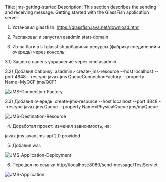 Title: jms-getting-started
Description:
This section describes the sending and receiving message. Getting started with the GlassFish application server.


1) Установил glassfish.
https://glassfish.java.net/download.html

2) Распаковал и запустил
asadmin start-domain

3) Из-за баги в UI glassfish добавилял ресурсы (фабрику соединений и очередь) через консоль:

3.1) Зашел в панель управление через cmd
asadmin

3.2) Добавил фабрику.
asadmin> create-jms-resource --host localhost --port 4848 --restype javax.jms.QueueConnectionFactory --property  Name=MyQCF jms/QCF1

![JMS-Connection-Factory](http://i2.wp.com/blog.jelastic.com/wp-content/uploads/2013/08/JMS-Connection-Factory.gif)

3.3) Добавил очередь.
create-jms-resource --host localhost --port 4848 --restype javax.jms.Queue --property Name=PhysicalQueue jms/myQueue

![JMS-Destination-Resource](http://i2.wp.com/blog.jelastic.com/wp-content/uploads/2013/08/JMS-Destination-Resource.gif)

4) Доработал проект:
изменил зависимость, на:
<dependency>
    <groupId>javax.jms</groupId>
    <artifactId>javax.jms-api</artifactId>
    <version>2.0</version>
    <scope>provided</scope>
</dependency>

5) Добавил war.

![JMS-Application-Deployment](http://i0.wp.com/blog.jelastic.com/wp-content/uploads/2013/08/JMS-Application-Deployment.gif)

6) Перешел по ссылки http://localhost:8080/send-message/TestServlet

![JMS-Application](http://i0.wp.com/blog.jelastic.com/wp-content/uploads/2013/08/JMS-Application.gif)
